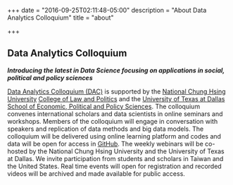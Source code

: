 +++
date = "2016-09-25T02:11:48-05:00"
description = "About Data Analytics Colloquium"
title = "about"

+++

## Data Analytics Colloquium

***Introducing the latest in Data Science focusing on applications in social, political and policy sciences***

[Data Analytics Colloquium (DAC)](https://dacolloquium.com) is supported by the [National Chung Hsing University](https://www.nchu.edu.tw) [College of Law and Politics](http://clp.nchu.edu.tw) and the [University of Texas at Dallas](https://www.utdallas.edu) [School of Economic, Political and Policy Sciences](https://epps.utdallas.edu). The colloquium convenes international scholars and data scientists in online seminars and workshops. Members of the colloquium will engage in conversation with speakers and replication of data methods and big data models. The colloquium will be delivered using online learning platform and codes and data will be open for access in [GitHub](https://github.com/dacolloquium). The weekly webinars will be co-hosted by the National Chung Hsing University and the University of Texas at Dallas. We invite participation from students and scholars in Taiwan and the United States. Real time events will open for registration and recorded videos will be archived and made available for public access.
